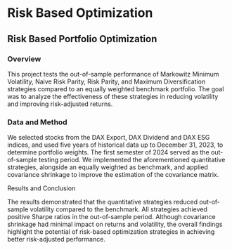 # Risk Based Optimization 


## Risk Based Portfolio Optimization 
### Overview

This project tests the out-of-sample performance of Markowitz Minimum Volatility, Naive Risk Parity, Risk Parity, and Maximum Diversification strategies compared to an equally weighted benchmark portfolio. The goal was to analyze the effectiveness of these strategies in reducing volatility and improving risk-adjusted returns.

### Data and Method

We selected stocks from the DAX Export, DAX Dividend and DAX ESG indices, and used five years of historical data up to December 31, 2023, to determine portfolio weights. The first semester of 2024 served as the out-of-sample testing period. We implemented the aforementioned quantitative strategies, alongside an equally weighted as benchmark, and applied covariance shrinkage to improve the estimation of the covariance matrix.

Results and Conclusion

The results demonstrated that the quantitative strategies reduced out-of-sample volatility compared to the benchmark. All strategies achieved positive Sharpe ratios in the out-of-sample period. Although covariance shrinkage had minimal impact on returns and volatility, the overall findings highlight the potential of risk-based optimization strategies in achieving better risk-adjusted performance.
